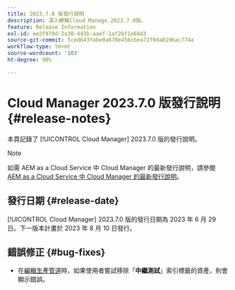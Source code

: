 ```yaml
---
title: 2023.7.0 版發行說明
description: 深入瞭解Cloud Manage 2023.7.0版。
feature: Release Information
exl-id: ee2f979d-2a30-443b-aaef-1af2bf1e68d3
source-git-commit: 5ced643fabe0a670e456cbea72f9da8196ac774a
workflow-type: tm+mt
source-wordcount: '103'
ht-degree: 90%

---
```


# Cloud Manager 2023.7.0 版發行說明 {#release-notes}

本頁記錄了 [!UICONTROL Cloud Manager] 2023.7.0 版的發行說明。

>[!NOTE]
>
>如需 AEM as a Cloud Service 中 Cloud Manager 的最新發行說明，請參閱 [AEM as a Cloud Service 中 Cloud Manager 的最新發行說明](https://experienceleague.adobe.com/zh-hant/docs/experience-manager-cloud-service/content/release-notes/cloud-manager/current)。

## 發行日期 {#release-date}

[!UICONTROL Cloud Manager] 2023.7.0 版的發行日期為 2023 年 6 月 29 日。下一版本計畫於 2023 年 8 月 10 日發行。

## 錯誤修正 {#bug-fixes}

* 在[編輯生產管道](/help/using/managing-pipelines.md#editing-pipelines)時，如果使用者嘗試移除「**中繼測試**」索引標籤的資產，則會顯示錯誤。
